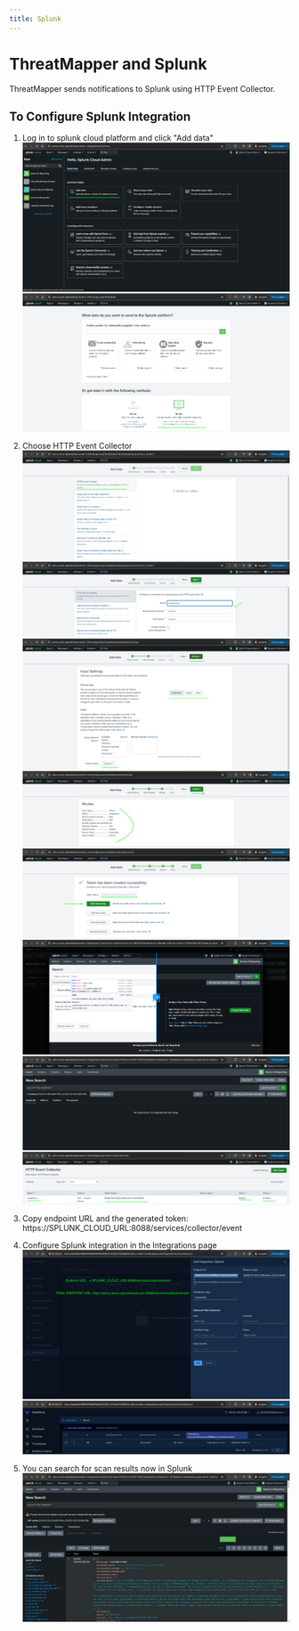 ```yaml
---
title: Splunk
---
```


# ThreatMapper and Splunk

ThreatMapper sends notifications to Splunk using HTTP Event Collector.

## To Configure Splunk Integration

1. Log in to splunk cloud platform and click "Add data"
   ![Splunk](../img/integrations-splunk-13.png)
   ![Splunk](../img/integrations-splunk-14.png)

2. Choose HTTP Event Collector
   ![Splunk](../img/integrations-splunk-15.png)
   ![Splunk](../img/integrations-splunk-16.png)
   ![Splunk](../img/integrations-splunk-17.png)
   ![Splunk](../img/integrations-splunk-18.png)
   ![Splunk](../img/integrations-splunk-19.png)
   ![Splunk](../img/integrations-splunk-20.png)
   ![Splunk](../img/integrations-splunk-21.png)
   ![Splunk](../img/integrations-splunk-22.png)

3. Copy endpoint URL and the generated token: https://SPLUNK_CLOUD_URL:8088/services/collector/event

4. Configure Splunk integration in the Integrations page
   ![Splunk](../img/integrations-splunk-23.png)
   ![Splunk](../img/integrations-splunk-24.png)

5. You can search for scan results now in Splunk
   ![Splunk](../img/integrations-splunk-25.png)
